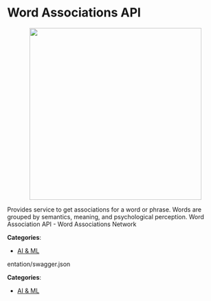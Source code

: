 # Word Associations API
<p align="center">
    <img width="400" src="https://raw.githubusercontent.com/apis-list/apis-list/apis/word-associations-api/logo_256x256.png" />
</p>

Provides service to get associations for a word or phrase. Words are grouped by semantics, meaning, and psychological perception.  Word Association API - Word Associations Network



**Categories**:
- [AI & ML](https://github.com/apis-list/apis-list#ai-and-ml)



entation/swagger.json


**Categories**:
- [AI & ML](https://github.com/apis-list/apis-list#ai-and-ml)



